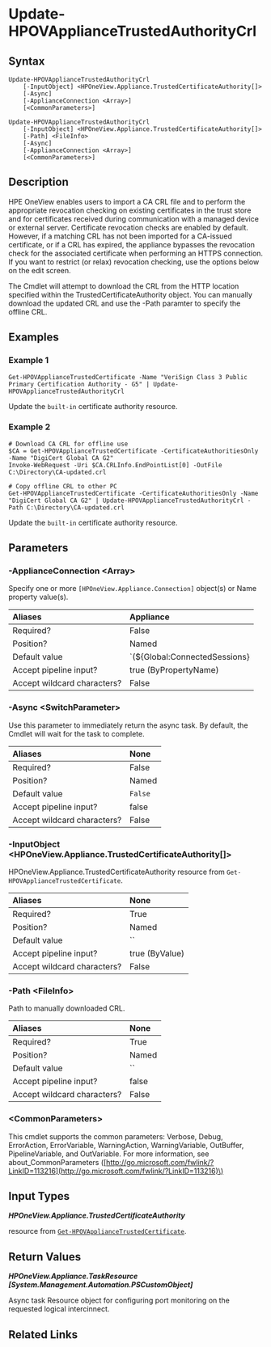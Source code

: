 ﻿---
description: Update appliance certificate authority revocation list.
---

# Update-HPOVApplianceTrustedAuthorityCrl

## Syntax

```text
Update-HPOVApplianceTrustedAuthorityCrl
    [-InputObject] <HPOneView.Appliance.TrustedCertificateAuthority[]>
    [-Async]
    [-ApplianceConnection <Array>]
    [<CommonParameters>]
```

```text
Update-HPOVApplianceTrustedAuthorityCrl
    [-InputObject] <HPOneView.Appliance.TrustedCertificateAuthority[]>
    [-Path] <FileInfo>
    [-Async]
    [-ApplianceConnection <Array>]
    [<CommonParameters>]
```

## Description

HPE OneView enables users to import a CA CRL file and to perform the appropriate revocation checking on existing certificates in the trust store and for certificates received during communication with a managed device or external server.  Certificate revocation checks are enabled by default. However, if a matching CRL has not been imported for a CA-issued certificate, or if a CRL has expired, the appliance bypasses the revocation check for the associated certificate when performing an HTTPS connection. If you want to restrict (or relax) revocation checking, use the options below on the edit screen.

The Cmdlet will attempt to download the CRL from the HTTP location specified within the TrustedCertificateAuthority object.  You can manually download the updated CRL and use the -Path paramter to specify the offline CRL.

## Examples

###  Example 1 

```text
Get-HPOVApplianceTrustedCertificate -Name "VeriSign Class 3 Public Primary Certification Authority - G5" | Update-HPOVApplianceTrustedAuthorityCrl
```

Update the `built-in` certificate authority resource.

###  Example 2 

```text
# Download CA CRL for offline use
$CA = Get-HPOVApplianceTrustedCertificate -CertificateAuthoritiesOnly -Name "DigiCert Global CA G2"
Invoke-WebRequest -Uri $CA.CRLInfo.EndPointList[0] -OutFile C:\Directory\CA-updated.crl

# Copy offline CRL to other PC
Get-HPOVApplianceTrustedCertificate -CertificateAuthoritiesOnly -Name "DigiCert Global CA G2" | Update-HPOVApplianceTrustedAuthorityCrl -Path C:\Directory\CA-updated.crl
```

Update the `built-in` certificate authority resource.

## Parameters

### -ApplianceConnection &lt;Array&gt;

Specify one or more `[HPOneView.Appliance.Connection]` object(s) or Name property value(s).

| Aliases | Appliance |
| :--- | :--- |
| Required? | False |
| Position? | Named |
| Default value | `(${Global:ConnectedSessions} | ? Default)` |
| Accept pipeline input? | true (ByPropertyName) |
| Accept wildcard characters? | False |

### -Async &lt;SwitchParameter&gt;

Use this parameter to immediately return the async task.  By default, the Cmdlet will wait for the task to complete.

| Aliases | None |
| :--- | :--- |
| Required? | False |
| Position? | Named |
| Default value | `False` |
| Accept pipeline input? | false |
| Accept wildcard characters? | False |

### -InputObject &lt;HPOneView.Appliance.TrustedCertificateAuthority[]&gt;

HPOneView.Appliance.TrustedCertificateAuthority resource from `Get-HPOVApplianceTrustedCertificate`.

| Aliases | None |
| :--- | :--- |
| Required? | True |
| Position? | Named |
| Default value | `` |
| Accept pipeline input? | true (ByValue) |
| Accept wildcard characters? | False |

### -Path &lt;FileInfo&gt;

Path to manually downloaded CRL.

| Aliases | None |
| :--- | :--- |
| Required? | True |
| Position? | Named |
| Default value | `` |
| Accept pipeline input? | false |
| Accept wildcard characters? | False |

### &lt;CommonParameters&gt;

This cmdlet supports the common parameters: Verbose, Debug, ErrorAction, ErrorVariable, WarningAction, WarningVariable, OutBuffer, PipelineVariable, and OutVariable. For more information, see about\_CommonParameters \([http://go.microsoft.com/fwlink/?LinkID=113216](http://go.microsoft.com/fwlink/?LinkID=113216)\)

## Input Types

_**HPOneView.Appliance.TrustedCertificateAuthority**_

resource from [`Get-HPOVApplianceTrustedCertificate`](get-hpovappliancetrustedcertificate.md).

## Return Values

_**HPOneView.Appliance.TaskResource [System.Management.Automation.PSCustomObject]**_

Async task Resource object for configuring port monitoring on the requested logical intercinnect.

## Related Links

